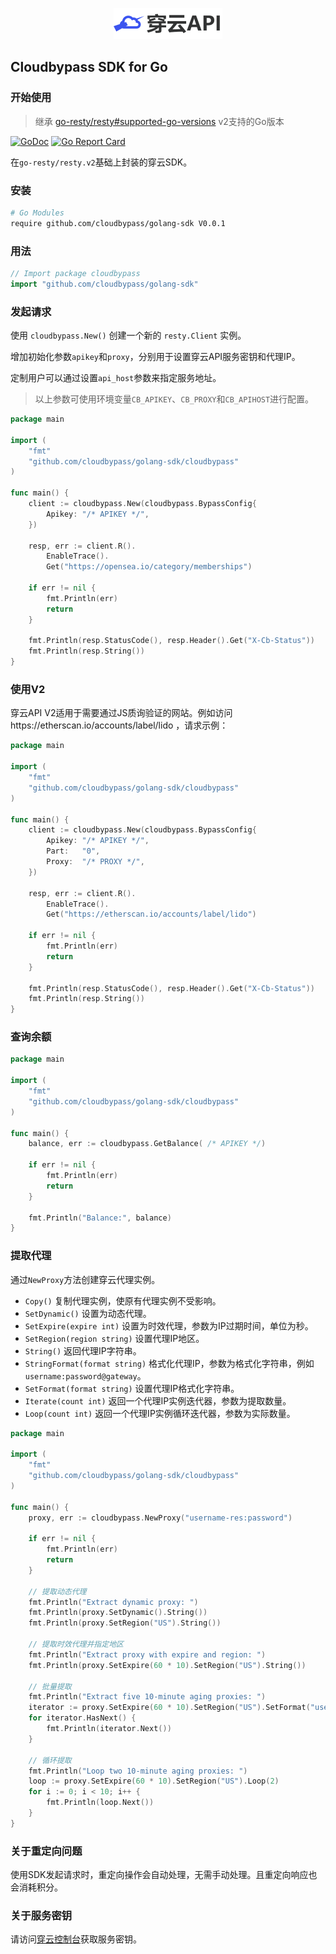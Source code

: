 <p align="center">
  <a href="https://cloudbypass.com/" target="_blank" rel="noopener noreferrer" >
    <div align="center">
        <img src="https://raw.githubusercontent.com/cloudbypass/example/main/assets/img.png" alt="Cloudbypass" height="50">
    </div>
  </a>
</p>

## Cloudbypass SDK for Go

### 开始使用

> 继承 [go-resty/resty#supported-go-versions](https://github.com/go-resty/resty#supported-go-versions) v2支持的Go版本


[![GoDoc](https://godoc.org/github.com/cloudbypass/golang-sdk?status.svg)](https://godoc.org/github.com/cloudbypass/golang-sdk)
[![Go Report Card](https://goreportcard.com/badge/github.com/cloudbypass/golang-sdk)](https://goreportcard.com/report/github.com/cloudbypass/golang-sdk)

在`go-resty/resty.v2`基础上封装的穿云SDK。

### 安装

```bash
# Go Modules
require github.com/cloudbypass/golang-sdk V0.0.1
```

### 用法

```go
// Import package cloudbypass
import "github.com/cloudbypass/golang-sdk"
```

### 发起请求

使用 `cloudbypass.New()` 创建一个新的 `resty.Client` 实例。

增加初始化参数`apikey`和`proxy`，分别用于设置穿云API服务密钥和代理IP。

定制用户可以通过设置`api_host`参数来指定服务地址。

> 以上参数可使用环境变量`CB_APIKEY`、`CB_PROXY`和`CB_APIHOST`进行配置。

```go
package main

import (
	"fmt"
	"github.com/cloudbypass/golang-sdk/cloudbypass"
)

func main() {
	client := cloudbypass.New(cloudbypass.BypassConfig{
		Apikey: "/* APIKEY */",
	})

	resp, err := client.R().
		EnableTrace().
		Get("https://opensea.io/category/memberships")

	if err != nil {
		fmt.Println(err)
		return
	}

	fmt.Println(resp.StatusCode(), resp.Header().Get("X-Cb-Status"))
	fmt.Println(resp.String())
}
```

### 使用V2

穿云API V2适用于需要通过JS质询验证的网站。例如访问https://etherscan.io/accounts/label/lido ，请求示例：

```go
package main

import (
	"fmt"
	"github.com/cloudbypass/golang-sdk/cloudbypass"
)

func main() {
	client := cloudbypass.New(cloudbypass.BypassConfig{
		Apikey: "/* APIKEY */",
		Part:   "0",
		Proxy:  "/* PROXY */",
	})

	resp, err := client.R().
		EnableTrace().
		Get("https://etherscan.io/accounts/label/lido")

	if err != nil {
		fmt.Println(err)
		return
	}

	fmt.Println(resp.StatusCode(), resp.Header().Get("X-Cb-Status"))
	fmt.Println(resp.String())
}

```

### 查询余额

```go
package main

import (
	"fmt"
	"github.com/cloudbypass/golang-sdk/cloudbypass"
)

func main() {
	balance, err := cloudbypass.GetBalance( /* APIKEY */)

	if err != nil {
		fmt.Println(err)
		return
	}

	fmt.Println("Balance:", balance)
}

```

### 提取代理

通过`NewProxy`方法创建穿云代理实例。

+ `Copy()` 复制代理实例，使原有代理实例不受影响。
+ `SetDynamic()` 设置为动态代理。
+ `SetExpire(expire int)` 设置为时效代理，参数为IP过期时间，单位为秒。
+ `SetRegion(region string)` 设置代理IP地区。
+ `String()` 返回代理IP字符串。
+ `StringFormat(format string)` 格式化代理IP，参数为格式化字符串，例如`username:password@gateway`。
+ `SetFormat(format string)` 设置代理IP格式化字符串。
+ `Iterate(count int)` 返回一个代理IP实例迭代器，参数为提取数量。
+ `Loop(count int)` 返回一个代理IP实例循环迭代器，参数为实际数量。

```go
package main

import (
	"fmt"
	"github.com/cloudbypass/golang-sdk/cloudbypass"
)

func main() {
	proxy, err := cloudbypass.NewProxy("username-res:password")

	if err != nil {
		fmt.Println(err)
		return
	}

	// 提取动态代理
	fmt.Println("Extract dynamic proxy: ")
	fmt.Println(proxy.SetDynamic().String())
	fmt.Println(proxy.SetRegion("US").String())

	// 提取时效代理并指定地区
	fmt.Println("Extract proxy with expire and region: ")
	fmt.Println(proxy.SetExpire(60 * 10).SetRegion("US").String())

	// 批量提取
	fmt.Println("Extract five 10-minute aging proxies: ")
	iterator := proxy.SetExpire(60 * 10).SetRegion("US").SetFormat("username:password:gateway").Iterate(10)
	for iterator.HasNext() {
		fmt.Println(iterator.Next())
	}

	// 循环提取
	fmt.Println("Loop two 10-minute aging proxies: ")
	loop := proxy.SetExpire(60 * 10).SetRegion("US").Loop(2)
	for i := 0; i < 10; i++ {
		fmt.Println(loop.Next())
	}
}
```

### 关于重定向问题

使用SDK发起请求时，重定向操作会自动处理，无需手动处理。且重定向响应也会消耗积分。

### 关于服务密钥

请访问[穿云控制台](https://console.cloudbypass.com/#/api/account)获取服务密钥。